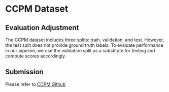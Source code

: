 # CCPM Dataset
## Evaluation Adjustment
The CCPM dataset includes three splits: train, validation, and test. However, the test split does not provide ground truth labels.
To evaluate performance in our pipeline, we use the validation split as a substitute for testing and compute scores accordingly.

## Submission 
Please refer to [CCPM Github](https://github.com/THUNLP-AIPoet/CCPM)
